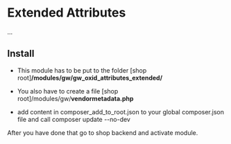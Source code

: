 # Extended Attributes

...

## Install
- This module has to be put to the folder
\[shop root\]**/modules/gw/gw_oxid_attributes_extended/**

- You also have to create a file
\[shop root\]/modules/gw/**vendormetadata.php**

- add content in composer_add_to_root.json to your global composer.json file and call composer update --no-dev

After you have done that go to shop backend and activate module.
